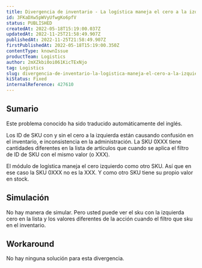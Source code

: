 ```yaml
---
title: Divergencia de inventario - La logística maneja el cero a la izquierda como otra SKU
id: 3FKaDXw5pWVyUfwgKo6pfV
status: PUBLISHED
createdAt: 2022-05-18T15:19:00.037Z
updatedAt: 2022-11-25T21:58:49.907Z
publishedAt: 2022-11-25T21:58:49.907Z
firstPublishedAt: 2022-05-18T15:19:00.350Z
contentType: knownIssue
productTeam: Logistics
author: 2mXZkbi0oi061KicTExNjo
tag: Logistics
slug: divergencia-de-inventario-la-logistica-maneja-el-cero-a-la-izquierda-como-otra-sku
kiStatus: Fixed
internalReference: 427610
---
```


## Sumario

<div class="alert alert-info">
  <p>Este problema conocido ha sido traducido automáticamente del inglés.</p>
</div>



Los ID de SKU con y sin el cero a la izquierda están causando confusión en el inventario, e inconsistencia en la administración. La SKU 0XXX tiene cantidades diferentes en la lista de artículos que cuando se aplica el filtro de ID de SKU con el mismo valor (o XXX).

El módulo de logística maneja el cero izquierdo como otro SKU. Así que en ese caso la SKU 0XXX no es la XXX. Y como otro SKU tiene su propio valor en stock.




## Simulación


No hay manera de simular.
Pero usted puede ver el sku con la izquierda cero en la lista y los valores diferentes de la acción cuando el filtro que sku en el inventario.



## Workaround


No hay ninguna solución para esta divergencia.

